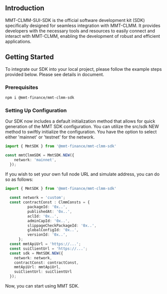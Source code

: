 ## Introduction

MMT-CLMM-SUI-SDK is the official software development kit (SDK) specifically designed for seamless integration with MMT-CLMM. It provides developers with the necessary tools and resources to easily connect and interact with MMT-CLMM, enabling the development of robust and efficient applications.

## Getting Started
To integrate our SDK into your local project, please follow the example steps provided below.
Please see details in document.
### Prerequisites
  ```sh
  npm i @mmt-finance/mmt-clmm-sdk
  ```

### Setting Up Configuration
Our SDK now includes a default initialization method that allows for quick generation of the MMT SDK configuration. You can utilize the src/sdk NEW method to swiftly initialize the configuration. You have the option to select either 'mainnet' or 'testnet' for the network.
  ```typescript
  import { MmtSDK } from '@mmt-finance/mmt-clmm-sdk'

  const mmtClmmSDK = MmtSDK.NEW({
      network: 'mainnet',
    });
  ```
If you wish to set your own full node URL and simulate address, you can do so as follows:
  ```typescript
  import { MmtSDK } from '@mmt-finance/mmt-clmm-sdk'
    
    const network = 'custom';
    const contractConst : ClmmConsts = {
            packageId: '0x..',
            publishedAt: '0x..',
            aclId: '0x..',
            adminCapId: '0x..',
            slippageCheckPackageId: '0x..',
            globalConfigId: '0x..',
            versionId: '0x..',
        };
    const mmtApiUrl = 'https://...';
    const suiClientUrl = 'https://...';
    const sdk = MmtSDK.NEW({
      network: network,
      contractConst: contractConst,
      mmtApiUrl: mmtApiUrl,
      suiClientUrl: suiClientUrl
    });
  ```

Now, you can start using MMT SDK.